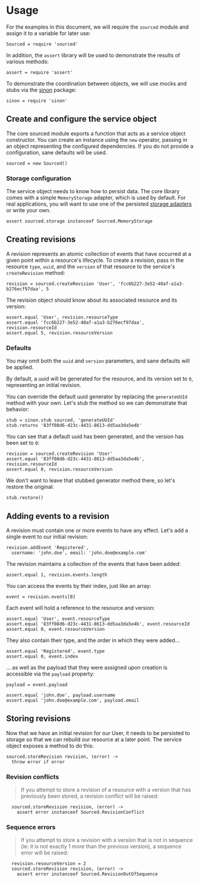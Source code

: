 # Usage

For the examples in this document, we will require the `sourced` module and assign it to a variable for later use:

    Sourced = require 'sourced'

In addition, the `assert` library will be used to demonstrate the results of various methods:

    assert = require 'assert'

To demonstrate the coordination between objects, we will use mocks and stubs via the [sinon] package:

    sinon = require 'sinon'

## Create and configure the service object

The core sourced module exports a function that acts as a service object constructor. You can create an instance using the `new` operator, passing in an object representing the configured dependencies. If you do not provide a configuration, sane defaults will be used.

    sourced = new Sourced()

### Storage configuration

The service object needs to know how to persist data. The core library comes with a simple `MemoryStorage` adapter, which is used by default. For real applications, you will want to use one of the persisted [storage adapters] or write your own.

    assert sourced.storage instanceof Sourced.MemoryStorage


## Creating revisions

A revision represents an atomic collection of events that have occurred at a given point within a resource's lifecycle. To create a revision, pass in the resource `type`, `uuid`, and the `version` of that resource to the service's `createRevision` method:

    revision = sourced.createRevision 'User', 'fcc6b227-3e52-40af-a1a3-b276ecf97daa', 5

The revision object should know about its associated resource and its version:

    assert.equal 'User', revision.resourceType
    assert.equal 'fcc6b227-3e52-40af-a1a3-b276ecf97daa', revision.resourceId
    assert.equal 5, revision.resourceVersion

### Defaults

You may omit both the `uuid` and `version` parameters, and sane defaults will be applied.

By default, a uuid will be generated for the resource, and its version set to `0`, representing an initial revision.

You can override the default uuid generator by replacing the `generateUUId` method with your own. Let's stub the method so we can demonstrate that behavior:

    stub = sinon.stub sourced, 'generateUUId'
    stub.returns '83ff08d6-d23c-4431-8613-dd5aa3da5e4b'

You can see that a default uuid has been generated, and the version has been set to `0`:

    revision = sourced.createRevision 'User'
    assert.equal '83ff08d6-d23c-4431-8613-dd5aa3da5e4b', revision.resourceId
    assert.equal 0, revision.resourceVersion

We don't want to leave that stubbed generator method there, so let's restore the original:

    stub.restore()

## Adding events to a revision

A revision must contain one or more events to have any effect. Let's add a single event to our initial revision:

    revision.addEvent 'Registered',
      username: 'john.doe', email: 'john.doe@example.com'


The revision maintains a collection of the events that have been added:

    assert.equal 1, revision.events.length

You can access the events by their index, just like an array:

    event = revision.events[0]

Each event will hold a reference to the resource and version:

    assert.equal 'User', event.resourceType
    assert.equal '83ff08d6-d23c-4431-8613-dd5aa3da5e4b', event.resourceId
    assert.equal 0, event.resourceVersion

They also contain their type, and the order in which they were added...

    assert.equal 'Registered', event.type
    assert.equal 0, event.index

... as well as the payload that they were assigned upon creation is accessible via the `payload` property:

    payload = event.payload

    assert.equal 'john.doe', payload.username
    assert.equal 'john.doe@example.com', payload.email

## Storing revisions

Now that we have an initial revision for our User, it needs to be persisted to storage so that we can rebuild our resource at a later point. The service object exposes a method to do this:

    sourced.storeRevision revision, (error) ->
      throw error if error

### Revision conflicts

> If you attempt to store a revision of a resource with a version that has previously been stored, a revision conflict will be raised:

      sourced.storeRevision revision, (error) ->
        assert error instanceof Sourced.RevisionConflict

### Sequence errors

> If you attempt to store a revision with a version that is not in sequence (ie: it is not exactly 1 more than the previous version), a sequence error will be raised:

      revision.resourceVersion = 2
      sourced.storeRevision revision, (error) ->
        assert error instanceof Sourced.RevisionOutOfSequence

[storage adapters]: ./storage-adapters.coffee.md
[sinon]: http://sinonjs.org
